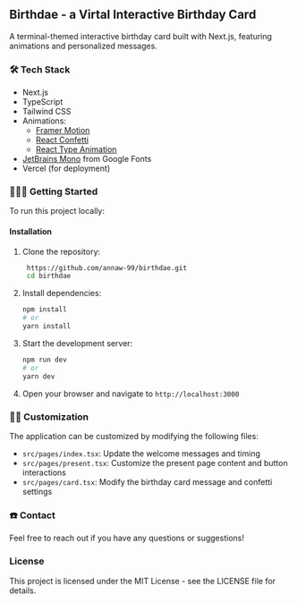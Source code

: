 ## Birthdae - a Virtal Interactive Birthday Card

A terminal-themed interactive birthday card built with Next.js, featuring animations and personalized messages.

### 🛠️ Tech Stack

- Next.js
- TypeScript
- Tailwind CSS
- Animations: 
  - [Framer Motion](https://www.framer.com/motion/)
  - [React Confetti](https://www.npmjs.com/package/react-confetti)
  - [React Type Animation](https://www.npmjs.com/package/react-type-animation)
- [JetBrains Mono](https://www.jetbrains.com/lp/mono/) from Google Fonts
- Vercel (for deployment)

### 👩🏻‍💻 Getting Started
To run this project locally:

#### Installation

1. Clone the repository:
   ```bash
    https://github.com/annaw-99/birthdae.git
    cd birthdae
   ```

2. Install dependencies:
   ```bash
   npm install
   # or
   yarn install
   ```

3. Start the development server:
   ```bash
   npm run dev
   # or
   yarn dev
   ```

4. Open your browser and navigate to `http://localhost:3000`

### ✍🏻 Customization

The application can be customized by modifying the following files:

- `src/pages/index.tsx`: Update the welcome messages and timing
- `src/pages/present.tsx`: Customize the present page content and button interactions
- `src/pages/card.tsx`: Modify the birthday card message and confetti settings

### ☎️ Contact
Feel free to reach out if you have any questions or suggestions!

### License
This project is licensed under the MIT License - see the LICENSE file for details.
